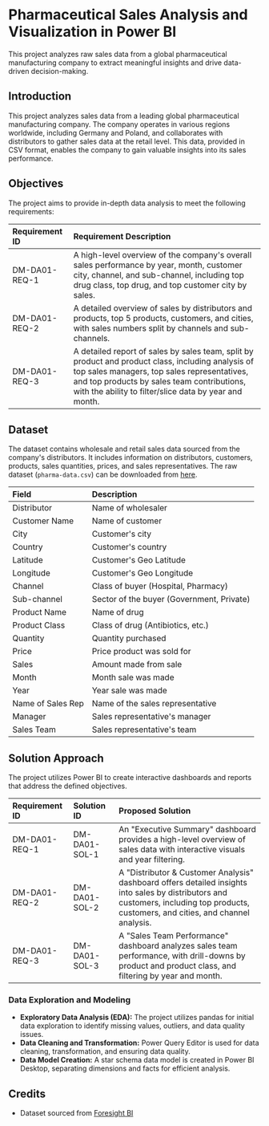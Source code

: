 # Pharmaceutical Sales Analysis and Visualization in Power BI

This project analyzes raw sales data from a global pharmaceutical manufacturing company to extract meaningful insights and drive data-driven decision-making.





## Introduction

This project analyzes sales data from a leading global pharmaceutical manufacturing company. The company operates in various regions worldwide, including Germany and Poland, and collaborates with distributors to gather sales data at the retail level. This data, provided in CSV format, enables the company to gain valuable insights into its sales performance.

## Objectives

The project aims to provide in-depth data analysis to meet the following requirements:

| Requirement ID | Requirement Description                                                                                                                                                                                                                                                                        |
| :------------- | :--------------------------------------------------------------------------------------------------------------------------------------------------------------------------------------------------------------------------------------------------------------------------------------------- |
| DM-DA01-REQ-1  | A high-level overview of the company's overall sales performance by year, month, customer city, channel, and sub-channel, including top drug class, top drug, and top customer city by sales.                                                                                                               |
| DM-DA01-REQ-2  | A detailed overview of sales by distributors and products, top 5 products, customers, and cities, with sales numbers split by channels and sub-channels.                                                                                                                                          |
| DM-DA01-REQ-3  | A detailed report of sales by sales team, split by product and product class, including analysis of top sales managers, top sales representatives, and top products by sales team contributions, with the ability to filter/slice data by year and month. |

## Dataset

The dataset contains wholesale and retail sales data sourced from the company's distributors. It includes information on distributors, customers, products, sales quantities, prices, and sales representatives. The raw dataset (`pharma-data.csv`) can be downloaded from [here](https://drive.google.com/file/d/1npKF_C2tG5psY-at4wvpEgh6T-7KHxEZ/view?usp=share_link).

| Field            | Description                                |
| :--------------- | :----------------------------------------- |
| Distributor      | Name of wholesaler                        |
| Customer Name    | Name of customer                          |
| City             | Customer's city                           |
| Country          | Customer's country                        |
| Latitude         | Customer's Geo Latitude                    |
| Longitude        | Customer's Geo Longitude                   |
| Channel          | Class of buyer (Hospital, Pharmacy)      |
| Sub-channel      | Sector of the buyer (Government, Private) |
| Product Name     | Name of drug                              |
| Product Class    | Class of drug (Antibiotics, etc.)         |
| Quantity         | Quantity purchased                        |
| Price            | Price product was sold for                |
| Sales            | Amount made from sale                     |
| Month            | Month sale was made                       |
| Year             | Year sale was made                        |
| Name of Sales Rep | Name of the sales representative          |
| Manager          | Sales representative's manager            |
| Sales Team       | Sales representative's team               |

## Solution Approach

The project utilizes Power BI to create interactive dashboards and reports that address the defined objectives.

| Requirement ID | Solution ID          | Proposed Solution                                                                                                                                                             |
| :------------- | :-------------------- | :--------------------------------------------------------------------------------------------------------------------------------------------------------------------------------- |
| DM-DA01-REQ-1  | DM-DA01-SOL-1        | An "Executive Summary" dashboard provides a high-level overview of sales data with interactive visuals and year filtering.                                                         |
| DM-DA01-REQ-2  | DM-DA01-SOL-2        | A "Distributor & Customer Analysis" dashboard offers detailed insights into sales by distributors and customers, including top products, customers, and cities, and channel analysis. |
| DM-DA01-REQ-3  | DM-DA01-SOL-3        | A "Sales Team Performance" dashboard analyzes sales team performance, with drill-downs by product and product class, and filtering by year and month.                               |

### Data Exploration and Modeling

*   **Exploratory Data Analysis (EDA):**  The project utilizes pandas for initial data exploration to identify missing values, outliers, and data quality issues.
*   **Data Cleaning and Transformation:** Power Query Editor is used for data cleaning, transformation, and ensuring data quality.
*   **Data Model Creation:** A star schema data model is created in Power BI Desktop, separating dimensions and facts for efficient analysis.




## Credits

*   Dataset sourced from [Foresight BI](https://foresightbi.com.ng/practice-data/3-datasets-for-your-portfolio/)

